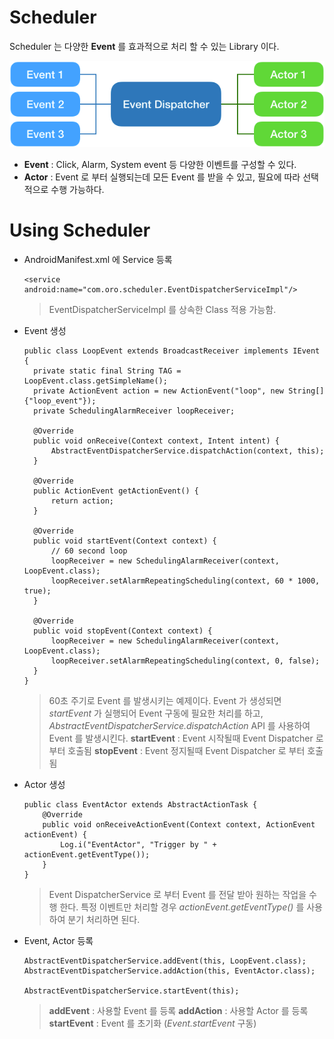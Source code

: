 # Scheduler
Scheduler 는 다양한 **Event** 를 효과적으로 처리 할 수 있는 Library 이다.

![Event Dispatcher](https://github.com/orosys/scheduler/blob/master/event_dispatcher.png?raw=true)
* **Event** : Click, Alarm, System event 등 다양한 이벤트를 구성할 수 있다.
* **Actor** : Event 로 부터 실행되는데 모든 Event 를 받을 수 있고, 필요에 따라 선택적으로 수행 가능하다.

# Using Scheduler
* AndroidManifest.xml 에 Service 등록
  ```
  <service android:name="com.oro.scheduler.EventDispatcherServiceImpl"/>
  ```
  >EventDispatcherServiceImpl 를 상속한 Class 적용 가능함.

* Event 생성
    ```
    public class LoopEvent extends BroadcastReceiver implements IEvent {
      private static final String TAG = LoopEvent.class.getSimpleName();
      private ActionEvent action = new ActionEvent("loop", new String[]{"loop_event"});
      private SchedulingAlarmReceiver loopReceiver;

      @Override
      public void onReceive(Context context, Intent intent) {
          AbstractEventDispatcherService.dispatchAction(context, this);
      }

      @Override
      public ActionEvent getActionEvent() {
          return action;
      }

      @Override
      public void startEvent(Context context) {
          // 60 second loop
          loopReceiver = new SchedulingAlarmReceiver(context, LoopEvent.class);
          loopReceiver.setAlarmRepeatingScheduling(context, 60 * 1000, true);
      }

      @Override
      public void stopEvent(Context context) {
          loopReceiver = new SchedulingAlarmReceiver(context, LoopEvent.class);
          loopReceiver.setAlarmRepeatingScheduling(context, 0, false);
      }
    }
    ```
    >60초 주기로 Event 를 발생시키는 예제이다. 
    >Event 가 생성되면 *startEvent* 가 실행되어 Event 구동에 필요한 처리를 하고, *AbstractEventDispatcherService.dispatchAction* API 를 사용하여 Event 를 발생시킨다.
    >**startEvent** : Event 시작될때 Event Dispatcher 로 부터 호출됨
    >**stopEvent** : Event 정지될때 Event Dispatcher 로 부터 호출됨

* Actor 생성
    ```
    public class EventActor extends AbstractActionTask {
        @Override
        public void onReceiveActionEvent(Context context, ActionEvent actionEvent) {
            Log.i("EventActor", "Trigger by " + actionEvent.getEventType());
        }
    }
    ```
    >Event DispatcherService 로 부터 Event 를 전달 받아 원하는 작업을 수행 한다. 특정 이벤트만 처리할 경우 *actionEvent.getEventType()* 를 사용하여 분기 처리하면 된다.
* Event, Actor 등록
    ```
    AbstractEventDispatcherService.addEvent(this, LoopEvent.class);
    AbstractEventDispatcherService.addAction(this, EventActor.class);

    AbstractEventDispatcherService.startEvent(this);
    ```
    >**addEvent** : 사용할 Event 를 등록
    >**addAction** : 사용할 Actor 를 등록
    >**startEvent** : Event 를 초기화 (*Event.startEvent* 구동)
